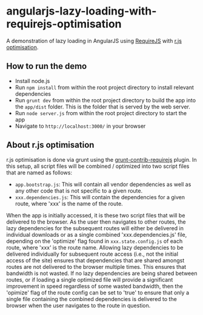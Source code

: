 angularjs-lazy-loading-with-requirejs-optimisation
===============

A demonstration of lazy loading in AngularJS using [RequireJS](http://requirejs.org/) with [r.js optimisation](http://requirejs.org/docs/optimization.html).

## How to run the demo

* Install node.js
* Run `npm install` from within the root project directory to install relevant dependencies
* Run `grunt dev` from within the root project directory to build the app into the `app/dist` folder. This is the folder that is served by the web server.
* Run `node server.js` from within the root project directory to start the app
* Navigate to `http://localhost:3000/` in your browser

## About r.js optimisation
r.js optimisation is done via grunt using the [grunt-contrib-requirejs](https://npmjs.org/package/grunt-contrib-requirejs) plugin. In this setup,
all script files will be combined / optimized into two script files that are named as follows:

* `app.bootstrap.js`: This will contain all vendor dependencies as well as any other code that is not specific to a given route.
* `xxx.dependencies.js`: This will contain the dependencies for a given route, where 'xxx' is the name of the route.

When the app is initially accessed, it is these two script files that will be delivered to the
browser. As the user then navigates to other routes, the lazy dependencies for the subsequent routes will either be delivered
in individual downloads or as a single combined 'xxx.dependencies.js' file, depending on the 'optimize' flag found in
`xxx.state.config.js` of each route, where 'xxx' is the route name. Allowing lazy dependencies to be delivered individually for
subsequent route access (i.e., not the initial access of the site) ensures that dependencies that are shared amongst routes are not delivered
to the browser multiple times. This ensures that bandwidth is not wasted. If no lazy dependencies are being
shared between routes, or if loading a single optimized file will provide a significant improvement in speed regardless
of some wasted bandwidth, then the 'opimize' flag of the route config can be set to 'true' to ensure that only a single
file containing the combined dependencies is delivered to the browser when the user navigates to the route in question.